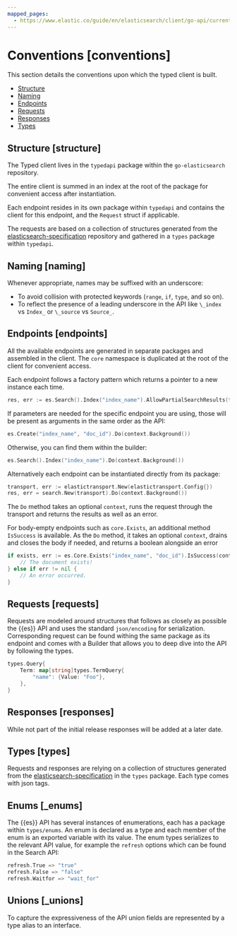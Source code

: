 ```yaml
---
mapped_pages:
  - https://www.elastic.co/guide/en/elasticsearch/client/go-api/current/conventions.html
---
```


# Conventions [conventions]

This section details the conventions upon which the typed client is built.

* [Structure](#structure)
* [Naming](#naming)
* [Endpoints](#endpoints)
* [Requests](#requests)
* [Responses](#responses)
* [Types](#types)

## Structure [structure]

The Typed client lives in the `typedapi` package within the `go-elasticsearch` repository.

The entire client is summed in an index at the root of the package for convenient access after instantiation.

Each endpoint resides in its own package within `typedapi` and contains the client for this endpoint, and the `Request` struct if applicable.

The requests are based on a collection of structures generated from the [elasticsearch-specification](https://github.com/elastic/elasticsearch-specification) repository and gathered in a `types` package within `typedapi`.


## Naming [naming]

Whenever appropriate, names may be suffixed with an underscore:

* To avoid collision with protected keywords (`range`, `if`, `type`, and so on).
* To reflect the presence of a leading underscore in the API like `\_index` vs `Index_` or `\_source` vs `Source_`.


## Endpoints [endpoints]

All the available endpoints are generated in separate packages and assembled in the client. The `core` namespace is duplicated at the root of the client for convenient access.

Each endpoint follows a factory pattern which returns a pointer to a new instance each time.

```go
res, err := es.Search().Index("index_name").AllowPartialSearchResults(true).Do(context.Background())
```

If parameters are needed for the specific endpoint you are using, those will be present as arguments in the same order as the API:

```go
es.Create("index_name", "doc_id").Do(context.Background())
```

Otherwise, you can find them within the builder:

```go
es.Search().Index("index_name").Do(context.Background())
```

Alternatively each endpoint can be instantiated directly from its package:

```go
transport, err := elastictransport.New(elastictransport.Config{})
res, err = search.New(transport).Do(context.Background())
```

The `Do` method takes an optional `context`, runs the request through the transport and returns the results as well as an error.

For body-empty endpoints such as `core.Exists`, an additional method `IsSuccess` is available. As the `Do` method, it takes an optional `context`, drains and closes the body if needed, and returns a boolean alongside an error

```go
if exists, err := es.Core.Exists("index_name", "doc_id").IsSuccess(context.Background()); exists {
    // The document exists!
} else if err != nil {
    // An error occurred.
}
```


## Requests [requests]

Requests are modeled around structures that follows as closely as possible the {{es}} API and uses the standard `json/encoding` for serialization. Corresponding request can be found withing the same package as its endpoint and comes with a Builder that allows you to deep dive into the API by following the types.

```go
types.Query{
    Term: map[string]types.TermQuery{
        "name": {Value: "Foo"},
    },
}
```


## Responses [responses]

While not part of the initial release responses will be added at a later date.


## Types [types]

Requests and responses are relying on a collection of structures generated from the [elasticsearch-specification](https://github.com/elastic/elasticsearch-specification) in the `types` package. Each type comes with json tags.


## Enums [_enums]

The {{es}} API has several instances of enumerations, each has a package within `types/enums`. An enum is declared as a type and each member of the enum is an exported variable with its value. The enum types serializes to the relevant API value, for example the `refresh` options which can be found in the Search API:

```go
refresh.True => "true"
refresh.False => "false"
refresh.Waitfor => "wait_for"
```


## Unions [_unions]

To capture the expressiveness of the API union fields are represented by a type alias to an interface.


